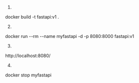 1.
docker build -t fastapi:v1 .

2.
docker run --rm --name myfastapi -d -p 8080:8000 fastapi:v1

3.
http://localhost:8080/

4.
docker stop myfastapi